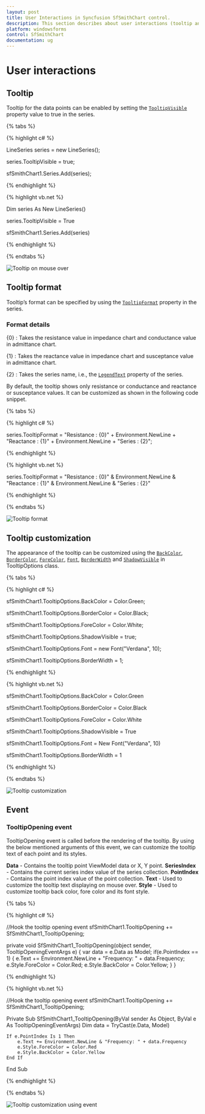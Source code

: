 ```yaml
---
layout: post
title: User Interactions in Syncfusion SfSmithChart control.
description: This section describes about user interactions (tooltip and its customization option) on smith chart.
platform: windowsforms
control: SfSmithChart
documentation: ug
---
```

# User interactions

## Tooltip

Tooltip for the data points can be enabled by setting the [`TooltipVisible`](https://help.syncfusion.com/cr/cref_files/windowsforms/Syncfusion.SfSmithChart.WinForms~Syncfusion.WinForms.SmithChart.ChartSeries~TooltipVisible.html) property value to true in the series.

{% tabs %}

{% highlight c# %}

LineSeries series = new LineSeries();          

series.TooltipVisible = true;

sfSmithChart1.Series.Add(series);

{% endhighlight %}

{% highlight vb.net %}

Dim series As New LineSeries()

series.TooltipVisible = True

sfSmithChart1.Series.Add(series)

{% endhighlight %}

{% endtabs %}

![Tooltip on mouse over](UserInteractions_images/UserInteractions_img1.jpeg)


## Tooltip format

Tooltip’s format can be specified by using the [`TooltipFormat`](https://help.syncfusion.com/cr/cref_files/windowsforms/Syncfusion.SfSmithChart.WinForms~Syncfusion.WinForms.SmithChart.ChartSeries~TooltipFormat.html) property in the series.

### Format details

{0} : Takes the resistance value in impedance chart and conductance value in admittance chart.

{1} : Takes the reactance value in impedance chart and susceptance value in admittance chart.

{2} : Takes the series name, i.e., the [`LegendText`](https://help.syncfusion.com/cr/cref_files/windowsforms/Syncfusion.SfSmithChart.WinForms~Syncfusion.WinForms.SmithChart.ChartSeries~LegendText.html) property of the series.

By default, the tooltip shows only resistance or conductance and reactance or susceptance values. It can be customized as shown in the following code snippet.

{% tabs %}

{% highlight c# %}

series.TooltipFormat = "Resistance : {0}" + Environment.NewLine + "Reactance : {1}" + Environment.NewLine + "Series : {2}";

{% endhighlight %}

{% highlight vb.net %}

series.TooltipFormat = "Resistance : {0}" & Environment.NewLine & "Reactance : {1}" & Environment.NewLine & "Series : {2}"

{% endhighlight %}

{% endtabs %}

![Tooltip format](UserInteractions_images/UserInteractions_img2.jpeg)


## Tooltip customization

The appearance of the tooltip can be customized using the [`BackColor`](https://help.syncfusion.com/cr/cref_files/windowsforms/Syncfusion.SfSmithChart.WinForms~Syncfusion.WinForms.SmithChart.TooltipOptions~BackColor.html), [`BorderColor`](https://help.syncfusion.com/cr/cref_files/windowsforms/Syncfusion.SfSmithChart.WinForms~Syncfusion.WinForms.SmithChart.TooltipOptions~BorderColor.html), [`ForeColor`](https://help.syncfusion.com/cr/cref_files/windowsforms/Syncfusion.SfSmithChart.WinForms~Syncfusion.WinForms.SmithChart.TooltipOptions~ForeColor.html), [`Font`](https://help.syncfusion.com/cr/cref_files/windowsforms/Syncfusion.SfSmithChart.WinForms~Syncfusion.WinForms.SmithChart.TooltipOptions~Font.html), [`BorderWidth`](https://help.syncfusion.com/cr/cref_files/windowsforms/Syncfusion.SfSmithChart.WinForms~Syncfusion.WinForms.SmithChart.TooltipOptions~BorderWidth.html) and [`ShadowVisible`](https://help.syncfusion.com/cr/cref_files/windowsforms/Syncfusion.SfSmithChart.WinForms~Syncfusion.WinForms.SmithChart.TooltipOptions~ShadowVisible.html) in TooltipOptions class.

{% tabs %}

{% highlight c# %}

sfSmithChart1.TooltipOptions.BackColor = Color.Green;

sfSmithChart1.TooltipOptions.BorderColor = Color.Black;

sfSmithChart1.TooltipOptions.ForeColor = Color.White;

sfSmithChart1.TooltipOptions.ShadowVisible = true;

sfSmithChart1.TooltipOptions.Font = new Font("Verdana", 10);

sfSmithChart1.TooltipOptions.BorderWidth = 1;

{% endhighlight %}

{% highlight vb.net %}

sfSmithChart1.TooltipOptions.BackColor = Color.Green

sfSmithChart1.TooltipOptions.BorderColor = Color.Black

sfSmithChart1.TooltipOptions.ForeColor = Color.White

sfSmithChart1.TooltipOptions.ShadowVisible = True

sfSmithChart1.TooltipOptions.Font = New Font("Verdana", 10)

sfSmithChart1.TooltipOptions.BorderWidth = 1

{% endhighlight %}

{% endtabs %}

![Tooltip customization](UserInteractions_images/UserInteractions_img3.jpeg)

## Event

### TooltipOpening event 

TooltipOpening event is called before the rendering of the tooltip. By using the below mentioned arguments of this event, we can customize the tooltip text of each point and its styles.

**Data** - Contains the tooltip point ViewModel data or X, Y point.
**SeriesIndex** - Contains the current series index value of the series collection.
**PointIndex** - Contains the point index value of the point collection. 
**Text** - Used to customize the tooltip text displaying on mouse over.
**Style** - Used to customize tooltip back color, fore color and its font style.

{% tabs %}

{% highlight c# %}

//Hook the tooltip opening event 
sfSmithChart1.TooltipOpening += SfSmithChart1_TooltipOpening;

private void SfSmithChart1_TooltipOpening(object sender, TooltipOpeningEventArgs e)
{
    var data = e.Data as Model;
    if(e.PointIndex == 1)
    {
        e.Text += Environment.NewLine + "Frequency: " + data.Frequency;
        e.Style.ForeColor = Color.Red;
        e.Style.BackColor = Color.Yellow;
    }
}

{% endhighlight %}

{% highlight vb.net %}

//Hook the tooltip opening event 
sfSmithChart1.TooltipOpening += SfSmithChart1_TooltipOpening;

Private Sub SfSmithChart1_TooltipOpening(ByVal sender As Object, ByVal e As TooltipOpeningEventArgs)
Dim data = TryCast(e.Data, Model)

    If e.PointIndex Is 1 Then
        e.Text += Environment.NewLine & "Frequency: " + data.Frequency
        e.Style.ForeColor = Color.Red
        e.Style.BackColor = Color.Yellow
    End If
	
End Sub

{% endhighlight %}

{% endtabs %}

![Tooltip customization using event](UserInteractions_images/UserInteractions_img4.jpeg)

